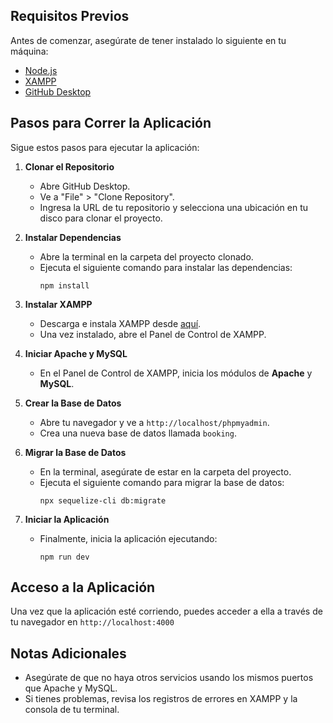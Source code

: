 
## Requisitos Previos

Antes de comenzar, asegúrate de tener instalado lo siguiente en tu máquina:

- [Node.js](https://nodejs.org/)
- [XAMPP](https://www.apachefriends.org/index.html)
- [GitHub Desktop](https://desktop.github.com/)

## Pasos para Correr la Aplicación

Sigue estos pasos para ejecutar la aplicación:

1. **Clonar el Repositorio**
   - Abre GitHub Desktop.
   - Ve a "File" > "Clone Repository".
   - Ingresa la URL de tu repositorio y selecciona una ubicación en tu disco para clonar el proyecto.

2. **Instalar Dependencias**
   - Abre la terminal en la carpeta del proyecto clonado.
   - Ejecuta el siguiente comando para instalar las dependencias:
     ```
     npm install
     ```

3. **Instalar XAMPP**
   - Descarga e instala XAMPP desde [aquí](https://www.apachefriends.org/index.html).
   - Una vez instalado, abre el Panel de Control de XAMPP.

4. **Iniciar Apache y MySQL**
   - En el Panel de Control de XAMPP, inicia los módulos de **Apache** y **MySQL**.

5. **Crear la Base de Datos**
   - Abre tu navegador y ve a `http://localhost/phpmyadmin`.
   - Crea una nueva base de datos llamada `booking`.

6. **Migrar la Base de Datos**
   - En la terminal, asegúrate de estar en la carpeta del proyecto.
   - Ejecuta el siguiente comando para migrar la base de datos:
     ```
     npx sequelize-cli db:migrate
     ```

7. **Iniciar la Aplicación**
   - Finalmente, inicia la aplicación ejecutando:
     ```
     npm run dev
     ```

## Acceso a la Aplicación

Una vez que la aplicación esté corriendo, puedes acceder a ella a través de tu navegador en `http://localhost:4000` 

## Notas Adicionales

- Asegúrate de que no haya otros servicios usando los mismos puertos que Apache y MySQL.
- Si tienes problemas, revisa los registros de errores en XAMPP y la consola de tu terminal.

